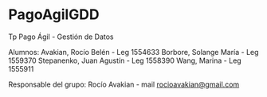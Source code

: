 # PagoAgilGDD
Tp Pago Ágil - Gestión de Datos

Alumnos:
Avakian, Rocío Belén - Leg 1554633
Borbore, Solange María - Leg 1559370
Stepanenko, Juan Agustín - Leg 1558390
Wang, Marina - Leg 1555911

Responsable del grupo: Rocío Avakian - mail rocioavakian@gmail.com
